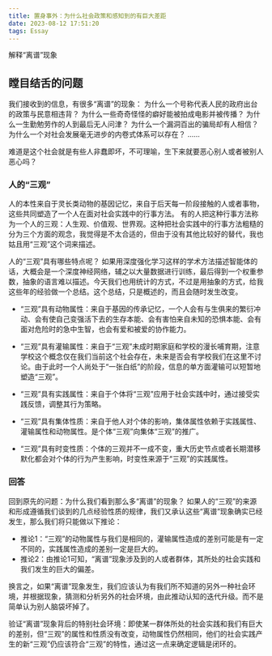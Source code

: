 ```yaml
---
title: 置身事外：为什么社会政策和感知到的有巨大差距
date: 2023-08-12 17:51:20
tags: Essay
---
```


解释“离谱”现象

<!--more-->

## 瞠目结舌的问题

我们接收到的信息，有很多“离谱”的现象：
为什么一个号称代表人民的政府出台的政策与民意相违背？
为什么一些奇奇怪怪的癖好能被拍成电影并被传播？
为什么一生勤勉劳作的人到最后无人问津？
为什么一个漏洞百出的骗局却有人相信？
为什么一个对社会发展毫无进步的内卷式体系可以存在？
......

难道是这个社会就是有些人非蠢即坏，不可理喻，生下来就要恶心别人或者被别人恶心吗？

### 人的“三观”

人的本性来自于灵长类动物的基因记忆，来自于后天每一阶段接触的人或者事物，这些共同塑造了一个人在面对社会实践中的行事方法。
有的人把这种行事方法称为一个人的三观：人生观、价值观、世界观。这种把社会实践中的行事方法粗糙的分为三个方面的观念，我觉得是不太合适的，但由于没有其他比较好的替代，我也姑且用“三观”这个词来描述。

人的“三观”具有哪些特点呢？
如果用深度强化学习这样的学术方法描述智能体的话，大概会是一个深度神经网络，辅之以大量数据进行训练，最后得到一个权重参数，抽象的语言难以描述。今天我们也用统计的方式，不过是用抽象的方式，给我这些年的经验做一个总结。这个总结，只是概述的，而且会随时发生改变。

- “三观”具有动物属性：来自于基因的传承记忆，一个人会有与生俱来的繁衍冲动、会有使自己变强活下去的生存本能、会有害怕来自未知的恐惧本能、会有面对危险时的急中生智，也会有爱和被爱的协作能力。

- “三观”具有灌输属性：来自于“三观”未成时期家庭和学校的漫长哺育期，注意学校这个概念仅在我们当前这个社会存在，未来是否会有学校我们在这里不讨论。由于此时一个人尚处于“一张白纸”的阶段，信息的单方面灌输可以短暂地塑造“三观”。

- “三观”具有实践属性：来自于个体将“三观”应用于社会实践中时，通过接受实践反馈，调整其行为策略。

- “三观”具有集体性质：来自于他人对个体的影响，集体属性依赖于实践属性、灌输属性和动物属性。是个体“三观”向集体“三观”的推广。

- “三观”具有时变性质：个体的三观并不一成不变，重大历史节点或者长期潜移默化都会对个体的行为产生影响，时变性来源于“三观”的实践属性。

### 回答

回到原先的问题：为什么我们看到那么多“离谱”的现象？
如果人的“三观”的来源和形成遵循我们谈到的几点经验性质的规律，我们又承认这些“离谱”现象确实已经发生，那么我们将只能做以下推论：

- 推论1：“三观”的动物属性与我们是相同的，灌输属性造成的差别可能是有一定不同的，实践属性造成的差别一定是巨大的。
- 推论2：由推论1可知，“离谱”现象涉及到的人或者群体，其所处的社会实践和我们发生的巨大的偏差。

换言之，如果“离谱”现象发生，我们应该认为有我们所不知道的另外一种社会环境，并根据现象，猜测和分析另外的社会环境，由此推动认知的迭代升级。而不是简单认为别人脑袋坏掉了。

验证“离谱”现象背后的特别社会环境：即使某一群体所处的社会实践和我们有巨大的差别，但“三观”的属性和性质没有改变，动物属性仍然相同，他们的社会实践产生的新“三观”仍应该符合“三观”的特性，通过这一点来确定逻辑是闭环的。
